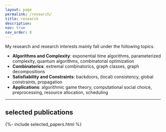 ```yaml
---
layout: page
permalink: /research/
title: research
description: 
nav: true
nav_order: 0
---
```


My research and research interests mainly fall under the following topics.
* **Algorithms and Complexity**: exponential time algorithms, parameterized complexity, quantum algorithms, combinatorial optimization
* **Combinatorics**: extremal combinatorics, graph classes, graph decompositions
* **Satisfiability and Constraints**: backdoors, (local) consistency, global constraints, propagation
* **Applications**: algorithmic game theory, computational social choice, preprocessing, resource allocation, scheduling

---
## selected publications
<div class="publications">

{%- include selected_papers.html %}

</div>

